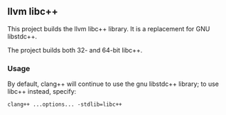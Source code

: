 ## llvm libc++

This project builds the llvm libc++ library.  It is a replacement for
GNU libstdc++.

The project builds both 32- and 64-bit libc++.

### Usage

By default, clang++ will continue to use the gnu libstdc++ library; to
use libc++ instead, specify:

    clang++ ...options... -stdlib=libc++

